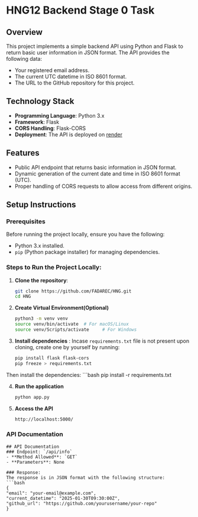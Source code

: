 # HNG12 Backend Stage 0 Task

## Overview
This project implements a simple backend API using Python and Flask to return basic user information in JSON format. The API provides the following data:
- Your registered email address.
- The current UTC datetime in ISO 8601 format.
- The URL to the GitHub repository for this project.

## Technology Stack
- **Programming Language**: Python 3.x
- **Framework**: Flask
- **CORS Handling**: Flask-CORS
- **Deployment**: The API is deployed on [render](https://www.render.com/)

## Features
- Public API endpoint that returns basic information in JSON format.
- Dynamic generation of the current date and time in ISO 8601 format (UTC).
- Proper handling of CORS requests to allow access from different origins.

## Setup Instructions

### Prerequisites
Before running the project locally, ensure you have the following:
- Python 3.x installed.
- `pip` (Python package installer) for managing dependencies.

### Steps to Run the Project Locally:

1. **Clone the repository**:
   ```bash
   git clone https://github.com/FADAREC/HNG.git
   cd HNG

2. **Create Virtual Environment(Optional)**
    ```bash 
    python3 -m venv venv
    source venv/bin/activate  # For macOS/Linux
    source venv/Scripts/activate     # For Windows

3. **Install dependencies** : Incase `requirements.txt` file is not present upon cloning, create one by yourself by running:
    ```bash
    pip install flask flask-cors
    pip freeze > requirements.txt
Then install the dependencies:
    ```bash
    pip install -r requirements.txt

4. **Run the application**
    ```bash
    python app.py

5. **Access the API**
    ```bash
    http://localhost:5000/


### API Documentation
    ## API Documentation
    ### Endpoint: `/api/info`
    - **Method Allowed**: `GET`
    - **Parameters**: None

    ### Response:
    The response is in JSON format with the following structure:
    ```bash
    {
    "email": "your-email@example.com",
    "current_datetime": "2025-01-30T09:30:00Z",
    "github_url": "https://github.com/yourusername/your-repo"
    }